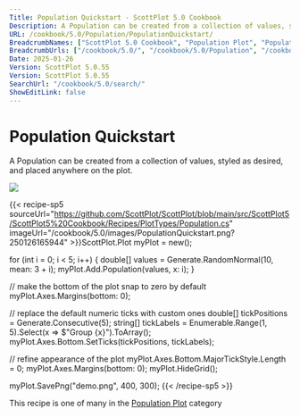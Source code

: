 ```yaml
---
Title: Population Quickstart - ScottPlot 5.0 Cookbook
Description: A Population can be created from a collection of values, styled as desired, and placed anywhere on the plot.
URL: /cookbook/5.0/Population/PopulationQuickstart/
BreadcrumbNames: ["ScottPlot 5.0 Cookbook", "Population Plot", "Population Quickstart"]
BreadcrumbUrls: ["/cookbook/5.0/", "/cookbook/5.0/Population", "/cookbook/5.0/Population/PopulationQuickstart"]
Date: 2025-01-26
Version: ScottPlot 5.0.55
Version: ScottPlot 5.0.55
SearchUrl: "/cookbook/5.0/search/"
ShowEditLink: false
---
```



<div class='d-flex align-items-center mt-5'>
<h1 class='me-2 text-dark my-0 border-0'>Population Quickstart</h1>
</div>

A Population can be created from a collection of values, styled as desired, and placed anywhere on the plot.

[![](/cookbook/5.0/images/PopulationQuickstart.png?250126165944)](/cookbook/5.0/images/PopulationQuickstart.png?250126165944)

{{< recipe-sp5 sourceUrl="https://github.com/ScottPlot/ScottPlot/blob/main/src/ScottPlot5/ScottPlot5%20Cookbook/Recipes/PlotTypes/Population.cs" imageUrl="/cookbook/5.0/images/PopulationQuickstart.png?250126165944" >}}ScottPlot.Plot myPlot = new();

for (int i = 0; i &lt; 5; i++)
{
    double[] values = Generate.RandomNormal(10, mean: 3 + i);
    myPlot.Add.Population(values, x: i);
}

// make the bottom of the plot snap to zero by default
myPlot.Axes.Margins(bottom: 0);

// replace the default numeric ticks with custom ones
double[] tickPositions = Generate.Consecutive(5);
string[] tickLabels = Enumerable.Range(1, 5).Select(x =&gt; $"Group {x}").ToArray();
myPlot.Axes.Bottom.SetTicks(tickPositions, tickLabels);

// refine appearance of the plot
myPlot.Axes.Bottom.MajorTickStyle.Length = 0;
myPlot.Axes.Margins(bottom: 0);
myPlot.HideGrid();

myPlot.SavePng("demo.png", 400, 300);
{{< /recipe-sp5 >}}

<div class='my-5 text-center'>This recipe is one of many in the <a href='/cookbook/5.0/Population'>Population Plot</a> category</div>


